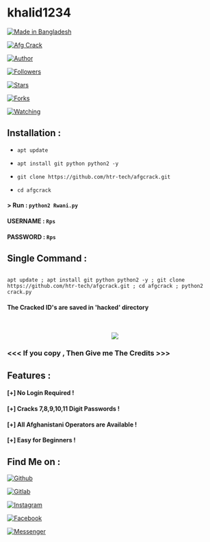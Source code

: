 # khalid1234
<p align="left">

<a href="#"><img title="Made in Bangladesh" src="https://img.shields.io/badge/MADE%20IN-BANGLADESH-green?colorA=%23ff0000&colorB=%23017e40&style=for-the-badge"></a>

</p>

<p align="center">

<a href="#"><img title="Afg Crack" src=".__src__/afgcrk.png"></a>

<p align="center">

<a href="https://github.com/htr-tech"><img title="Author" src="https://img.shields.io/badge/Author-htr--tech-red.svg?style=for-the-badge&logo=github"></a>

</p>

<p align="center">

<a href="https://github.com/htr-tech/followers"><img title="Followers" src="https://img.shields.io/github/followers/htr-tech?color=blue&style=flat-square"></a>

<a href="https://github.com/htr-tech/afgcrack/stargazers/"><img title="Stars" src="https://img.shields.io/github/stars/htr-tech/afgcrack?color=red&style=flat-square"></a>

<a href="https://github.com/htr-tech/afgcrack/network/members"><img title="Forks" src="https://img.shields.io/github/forks/htr-tech/afgcrack?color=red&style=flat-square"></a>

<a href="https://github.com/htr-tech/afgcrack/watchers"><img title="Watching" src="https://img.shields.io/github/watchers/htr-tech/afgcrack?label=Watchers&color=blue&style=flat-square"></a>

</p>

## Installation :

* `apt update`

* `apt install git python python2 -y`

* `git clone https://github.com/htr-tech/afgcrack.git`

* `cd afgcrack`

#### > Run : `python2 Rwani.py`

#### USERNAME : `Rps`

#### PASSWORD : `Rps`

## Single Command :

```

apt update ; apt install git python python2 -y ; git clone https://github.com/htr-tech/afgcrack.git ; cd afgcrack ; python2 crack.py

```

#### The Cracked ID's are saved in 'hacked' directory

<br>

<p align="center">

<img src=".__src__/afgcrk1.png"/>

</p>

### <<< If you copy , Then Give me The Credits >>>

## Features :

#### [+] No Login Required !

#### [+] Cracks 7,8,9,10,11 Digit Passwords !

#### [+] All Afghanistani Operators are Available !

#### [+] Easy for Beginners !

## Find Me on :

[![Github](https://img.shields.io/badge/Github-HTR--TECH-green?style=for-the-badge&logo=github)](https://github.com/htr-tech)

[![Gitlab](https://img.shields.io/badge/Gitlab-HTR--TECH-green?style=for-the-badge&logo=gitlab)](https://gitlab.com/htr-tech)

[![Instagram](https://img.shields.io/badge/IG-%40tahmid.rayat-red?style=for-the-badge&logo=instagram)](https://www.instagram.com/tahmid.rayat)

[![Facebook](https://img.shields.io/badge/Facebook-green?style=for-the-badge&logo=facebook)](https://fb.com/tahmid.rayat.official)

[![Messenger](https://img.shields.io/badge/Chat-Messenger-blue?style=for-the-badge&logo=messenger)](https://m.me/tahmid.rayat.official)

